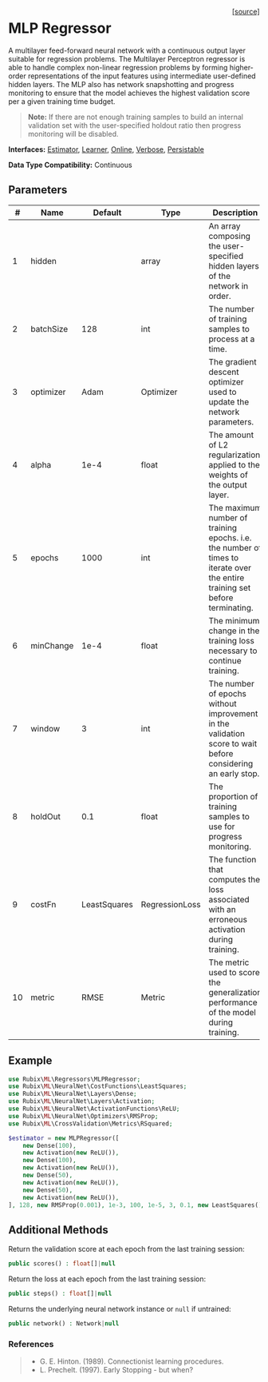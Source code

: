<span style="float:right;"><a href="https://github.com/RubixML/ML/blob/master/src/Regressors/MLPRegressor.php">[source]</a></span>

# MLP Regressor
A multilayer feed-forward neural network with a continuous output layer suitable for regression problems. The Multilayer Perceptron regressor is able to handle complex non-linear regression problems by forming higher-order representations of the input features using intermediate user-defined hidden layers. The MLP also has network snapshotting and progress monitoring to ensure that the model achieves the highest validation score per a given training time budget.

> **Note:** If there are not enough training samples to build an internal validation set with the user-specified holdout ratio then progress monitoring will be disabled.

**Interfaces:** [Estimator](../estimator.md), [Learner](../learner.md), [Online](../online.md), [Verbose](../verbose.md), [Persistable](../persistable.md)

**Data Type Compatibility:** Continuous

## Parameters
| # | Name | Default | Type | Description |
|---|---|---|---|---|
| 1 | hidden | | array | An array composing the user-specified hidden layers of the network in order. |
| 2 | batchSize | 128 | int | The number of training samples to process at a time. |
| 3 | optimizer | Adam | Optimizer | The gradient descent optimizer used to update the network parameters. |
| 4 | alpha | 1e-4 | float | The amount of L2 regularization applied to the weights of the output layer. |
| 5 | epochs | 1000 | int | The maximum number of training epochs. i.e. the number of times to iterate over the entire training set before terminating. |
| 6 | minChange | 1e-4 | float | The minimum change in the training loss necessary to continue training. |
| 7 | window | 3 | int | The number of epochs without improvement in the validation score to wait before considering an early stop. |
| 8 | holdOut | 0.1 | float | The proportion of training samples to use for progress monitoring. |
| 9 | costFn | LeastSquares | RegressionLoss | The function that computes the loss associated with an erroneous activation during training. |
| 10 | metric | RMSE | Metric | The metric used to score the generalization performance of the model during training. |

## Example
```php
use Rubix\ML\Regressors\MLPRegressor;
use Rubix\ML\NeuralNet\CostFunctions\LeastSquares;
use Rubix\ML\NeuralNet\Layers\Dense;
use Rubix\ML\NeuralNet\Layers\Activation;
use Rubix\ML\NeuralNet\ActivationFunctions\ReLU;
use Rubix\ML\NeuralNet\Optimizers\RMSProp;
use Rubix\ML\CrossValidation\Metrics\RSquared;

$estimator = new MLPRegressor([
	new Dense(100),
	new Activation(new ReLU()),
	new Dense(100),
	new Activation(new ReLU()),
	new Dense(50),
	new Activation(new ReLU()),
	new Dense(50),
	new Activation(new ReLU()),
], 128, new RMSProp(0.001), 1e-3, 100, 1e-5, 3, 0.1, new LeastSquares(), new RSquared());
```

## Additional Methods
Return the validation score at each epoch from the last training session:
```php
public scores() : float[]|null
```

Return the loss at each epoch from the last training session:
```php
public steps() : float[]|null
```

Returns the underlying neural network instance or `null` if untrained:
```php
public network() : Network|null
```

### References
>- G. E. Hinton. (1989). Connectionist learning procedures.
>- L. Prechelt. (1997). Early Stopping - but when?
